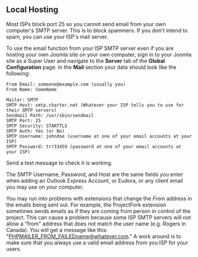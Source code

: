 <!-- Filename: Get_locally_hosted_Joomla!_website_e-mail_functions_to_work / Display title: Local Host Email -->

## Local Hosting

Most ISPs block port 25 so you cannot send email from your own computer's
SMTP server. This is to block spammers. If you don't intend to spam, you can
use your ISP's mail server.

To use the email function from your ISP SMTP server even if you are
hosting your own Joomla site on your own computer, sign in to your Joomla site
as a Super User and navigate to the **Server** tab of the **Global
Configuration** page. In the **Mail** section your data should look
like the following:

    From Email: someone@example.com (usually you)
    From Name: SomeName

    Mailer: SMTP
    SMTP Host: smtp.charter.net (Whatever your ISP tells you to use for their SMTP servers)
    Sendmail Path: /usr/sbin/sendmail
    SMTP Port: 25
    SMTP Security: STARTTLS
    SMTP Auth: Yes (or No)
    SMTP Username: johndoe (username at one of your email accounts at your ISP)
    SMTP Password: trr33459 (password at one of your email accounts at your ISP)
Send a test message to check it is working.

The SMTP Username, Password, and Host are the same fields you enter when adding
an Outlook Express Account, or Eudora, or any client email you may use
on your computer.

You may run into problems with extensions that change the *From* address
in the emails being sent out. For example, the ProjectFork extension
sometimes sends emails as if they are coming from person in control of
the project. This can cause a problem because some ISP SMTP servers will
not allow a "from" address that does not match the user name (e.g.
Rogers in Canada). You will get a message like this:
"PHPMAILER_FROM_FAILEDname@whatever.com." A work around is to make sure
that you always use a valid email address from you ISP for your users.
